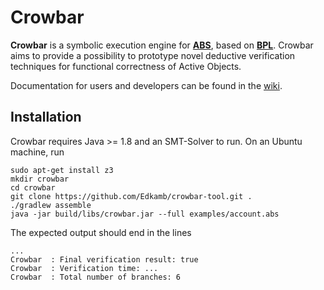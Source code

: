 # Crowbar 

**Crowbar** is a symbolic execution engine for [**ABS**](https://abs-models.org), based on [**BPL**](https://doi.org/10.1007/978-3-030-29026-9_22).
Crowbar aims to provide a possibility to prototype novel deductive verification techniques for 
functional correctness of Active Objects. 

Documentation for users and developers can be found in the [wiki](https://github.com/Edkamb/crowbar-tool/wiki).

## Installation
Crowbar requires Java >= 1.8 and an SMT-Solver to run. 
On an Ubuntu machine, run
```
sudo apt-get install z3
mkdir crowbar
cd crowbar
git clone https://github.com/Edkamb/crowbar-tool.git .
./gradlew assemble
java -jar build/libs/crowbar.jar --full examples/account.abs
```
The expected output should end in the lines
```
...
Crowbar  : Final verification result: true
Crowbar  : Verification time: ...
Crowbar  : Total number of branches: 6
```

